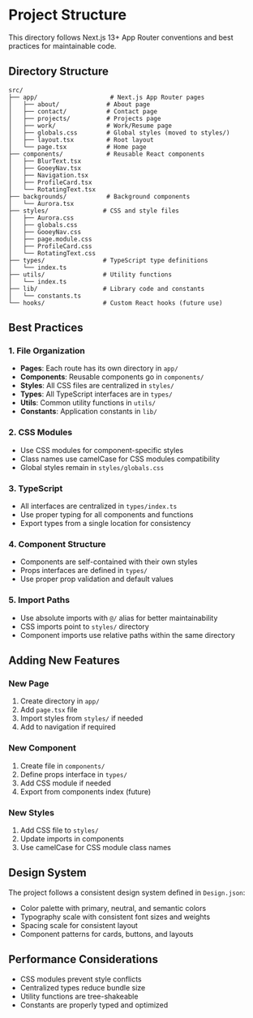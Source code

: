 # Project Structure

This directory follows Next.js 13+ App Router conventions and best practices for maintainable code.

## Directory Structure

```
src/
├── app/                    # Next.js App Router pages
│   ├── about/             # About page
│   ├── contact/           # Contact page
│   ├── projects/          # Projects page
│   ├── work/              # Work/Resume page
│   ├── globals.css        # Global styles (moved to styles/)
│   ├── layout.tsx         # Root layout
│   └── page.tsx           # Home page
├── components/            # Reusable React components
│   ├── BlurText.tsx
│   ├── GooeyNav.tsx
│   ├── Navigation.tsx
│   ├── ProfileCard.tsx
│   └── RotatingText.tsx
├── backgrounds/           # Background components
│   └── Aurora.tsx
├── styles/               # CSS and style files
│   ├── Aurora.css
│   ├── globals.css
│   ├── GooeyNav.css
│   ├── page.module.css
│   ├── ProfileCard.css
│   └── RotatingText.css
├── types/                # TypeScript type definitions
│   └── index.ts
├── utils/                # Utility functions
│   └── index.ts
├── lib/                  # Library code and constants
│   └── constants.ts
└── hooks/                # Custom React hooks (future use)
```

## Best Practices

### 1. File Organization
- **Pages**: Each route has its own directory in `app/`
- **Components**: Reusable components go in `components/`
- **Styles**: All CSS files are centralized in `styles/`
- **Types**: All TypeScript interfaces are in `types/`
- **Utils**: Common utility functions in `utils/`
- **Constants**: Application constants in `lib/`

### 2. CSS Modules
- Use CSS modules for component-specific styles
- Class names use camelCase for CSS modules compatibility
- Global styles remain in `styles/globals.css`

### 3. TypeScript
- All interfaces are centralized in `types/index.ts`
- Use proper typing for all components and functions
- Export types from a single location for consistency

### 4. Component Structure
- Components are self-contained with their own styles
- Props interfaces are defined in `types/`
- Use proper prop validation and default values

### 5. Import Paths
- Use absolute imports with `@/` alias for better maintainability
- CSS imports point to `styles/` directory
- Component imports use relative paths within the same directory

## Adding New Features

### New Page
1. Create directory in `app/`
2. Add `page.tsx` file
3. Import styles from `styles/` if needed
4. Add to navigation if required

### New Component
1. Create file in `components/`
2. Define props interface in `types/`
3. Add CSS module if needed
4. Export from components index (future)

### New Styles
1. Add CSS file to `styles/`
2. Update imports in components
3. Use camelCase for CSS module class names

## Design System

The project follows a consistent design system defined in `Design.json`:
- Color palette with primary, neutral, and semantic colors
- Typography scale with consistent font sizes and weights
- Spacing scale for consistent layout
- Component patterns for cards, buttons, and layouts

## Performance Considerations

- CSS modules prevent style conflicts
- Centralized types reduce bundle size
- Utility functions are tree-shakeable
- Constants are properly typed and optimized 